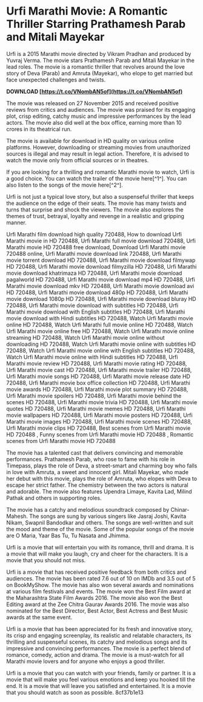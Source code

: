 
 
# Urfi Marathi Movie: A Romantic Thriller Starring Prathamesh Parab and Mitali Mayekar
 
Urfi is a 2015 Marathi movie directed by Vikram Pradhan and produced by Yuvraj Verma. The movie stars Prathamesh Parab and Mitali Mayekar in the lead roles. The movie is a romantic thriller that revolves around the love story of Deva (Parab) and Amruta (Mayekar), who elope to get married but face unexpected challenges and twists.
 
**DOWNLOAD  [https://t.co/VNombAN5of](https://t.co/VNombAN5of)**


 
The movie was released on 27 November 2015 and received positive reviews from critics and audiences. The movie was praised for its engaging plot, crisp editing, catchy music and impressive performances by the lead actors. The movie also did well at the box office, earning more than 10 crores in its theatrical run.
 
The movie is available for download in HD quality on various online platforms. However, downloading or streaming movies from unauthorized sources is illegal and may result in legal action. Therefore, it is advised to watch the movie only from official sources or in theatres.
 
If you are looking for a thrilling and romantic Marathi movie to watch, Urfi is a good choice. You can watch the trailer of the movie here[^1^]. You can also listen to the songs of the movie here[^2^].
  
Urfi is not just a typical love story, but also a suspenseful thriller that keeps the audience on the edge of their seats. The movie has many twists and turns that surprise and shock the viewers. The movie also explores the themes of trust, betrayal, loyalty and revenge in a realistic and gripping manner.
 
Urfi Marathi film download high quality 720488,  How to download Urfi Marathi movie in HD 720488,  Urfi Marathi full movie download 720488,  Urfi Marathi movie HD 720488 free download,  Download Urfi Marathi movie 720488 online,  Urfi Marathi movie download link 720488,  Urfi Marathi movie torrent download HD 720488,  Urfi Marathi movie download filmywap HD 720488,  Urfi Marathi movie download filmyzilla HD 720488,  Urfi Marathi movie download khatrimaza HD 720488,  Urfi Marathi movie download pagalworld HD 720488,  Urfi Marathi movie download mp4 HD 720488,  Urfi Marathi movie download mkv HD 720488,  Urfi Marathi movie download avi HD 720488,  Urfi Marathi movie download 480p HD 720488,  Urfi Marathi movie download 1080p HD 720488,  Urfi Marathi movie download bluray HD 720488,  Urfi Marathi movie download with subtitles HD 720488,  Urfi Marathi movie download with English subtitles HD 720488,  Urfi Marathi movie download with Hindi subtitles HD 720488,  Watch Urfi Marathi movie online HD 720488,  Watch Urfi Marathi full movie online HD 720488,  Watch Urfi Marathi movie online free HD 720488,  Watch Urfi Marathi movie online streaming HD 720488,  Watch Urfi Marathi movie online without downloading HD 720488,  Watch Urfi Marathi movie online with subtitles HD 720488,  Watch Urfi Marathi movie online with English subtitles HD 720488,  Watch Urfi Marathi movie online with Hindi subtitles HD 720488,  Urfi Marathi movie review HD 720488,  Urfi Marathi movie rating HD 720488,  Urfi Marathi movie cast HD 720488,  Urfi Marathi movie trailer HD 720488,  Urfi Marathi movie songs HD 720488,  Urfi Marathi movie release date HD 720488,  Urfi Marathi movie box office collection HD 720488,  Urfi Marathi movie awards HD 720488,  Urfi Marathi movie plot summary HD 720488,  Urfi Marathi movie spoilers HD 720488,  Urfi Marathi movie behind the scenes HD 720488,  Urfi Marathi movie trivia HD 720488,  Urfi Marathi movie quotes HD 720488,  Urfi Marathi movie memes HD 720488,  Urfi Marathi movie wallpapers HD 720488,  Urfi Marathi movie posters HD 720488,  Urfi Marathi movie images HD 720488,  Urfi Marathi movie scenes HD 720488,  Urfi Marathi movie clips HD 720488,  Best scenes from Urfi Marathi movie HD 720488 ,  Funny scenes from Urfi Marathi movie HD 720488 ,  Romantic scenes from Urfi Marathi movie HD 720488
 
The movie has a talented cast that delivers convincing and memorable performances. Prathamesh Parab, who rose to fame with his role in Timepass, plays the role of Deva, a street-smart and charming boy who falls in love with Amruta, a sweet and innocent girl. Mitali Mayekar, who made her debut with this movie, plays the role of Amruta, who elopes with Deva to escape her strict father. The chemistry between the two actors is natural and adorable. The movie also features Upendra Limaye, Kavita Lad, Milind Pathak and others in supporting roles.
 
The movie has a catchy and melodious soundtrack composed by Chinar-Mahesh. The songs are sung by various singers like Jasraj Joshi, Kavita Nikam, Swapnil Bandodkar and others. The songs are well-written and suit the mood and theme of the movie. Some of the popular songs of the movie are O Maria, Yaar Bas Tu, Tu Nasata and Jhimma.
 
Urfi is a movie that will entertain you with its romance, thrill and drama. It is a movie that will make you laugh, cry and cheer for the characters. It is a movie that you should not miss.
  
Urfi is a movie that has received positive feedback from both critics and audiences. The movie has been rated 7.6 out of 10 on IMDb and 3.5 out of 5 on BookMyShow. The movie has also won several awards and nominations at various film festivals and events. The movie won the Best Film award at the Maharashtra State Film Awards 2016. The movie also won the Best Editing award at the Zee Chitra Gaurav Awards 2016. The movie was also nominated for the Best Director, Best Actor, Best Actress and Best Music awards at the same event.
 
Urfi is a movie that has been appreciated for its fresh and innovative story, its crisp and engaging screenplay, its realistic and relatable characters, its thrilling and suspenseful scenes, its catchy and melodious songs and its impressive and convincing performances. The movie is a perfect blend of romance, comedy, action and drama. The movie is a must-watch for all Marathi movie lovers and for anyone who enjoys a good thriller.
 
Urfi is a movie that you can watch with your friends, family or partner. It is a movie that will make you feel various emotions and keep you hooked till the end. It is a movie that will leave you satisfied and entertained. It is a movie that you should watch as soon as possible.
 8cf37b1e13
 
